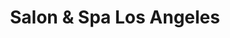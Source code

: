 ---
title: "Salon & Spa Los Angeles"
url: /pueblo-libre/salon-und-spa-los-angeles/
shop: cosméticos
---